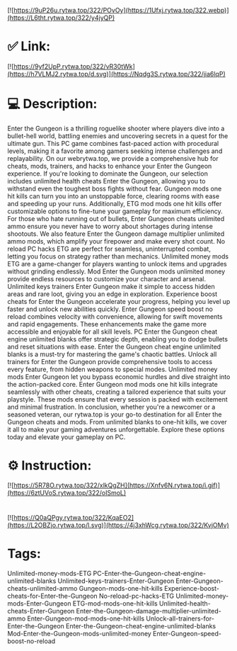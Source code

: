 [![https://9uP26u.rytwa.top/322/POvOy](https://1Ufxj.rytwa.top/322.webp)](https://L6tht.rytwa.top/322/y4jyQP)
# ✅ Link:
[![https://9yf2UpP.rytwa.top/322/vR30tWk](https://h7VLMJ2.rytwa.top/d.svg)](https://Nqdg3S.rytwa.top/322/jia6lqP)
# 💻 Description:
Enter the Gungeon is a thrilling roguelike shooter where players dive into a bullet-hell world, battling enemies and uncovering secrets in a quest for the ultimate gun. This PC game combines fast-paced action with procedural levels, making it a favorite among gamers seeking intense challenges and replayability. On our webrytwa.top, we provide a comprehensive hub for cheats, mods, trainers, and hacks to enhance your Enter the Gungeon experience.
If you're looking to dominate the Gungeon, our selection includes unlimited health cheats Enter the Gungeon, allowing you to withstand even the toughest boss fights without fear. Gungeon mods one hit kills can turn you into an unstoppable force, clearing rooms with ease and speeding up your runs. Additionally, ETG mod mods one hit kills offer customizable options to fine-tune your gameplay for maximum efficiency.
For those who hate running out of bullets, Enter Gungeon cheats unlimited ammo ensure you never have to worry about shortages during intense shootouts. We also feature Enter the Gungeon damage multiplier unlimited ammo mods, which amplify your firepower and make every shot count. No reload PC hacks ETG are perfect for seamless, uninterrupted combat, letting you focus on strategy rather than mechanics.
Unlimited money mods ETG are a game-changer for players wanting to unlock items and upgrades without grinding endlessly. Mod Enter the Gungeon mods unlimited money provide endless resources to customize your character and arsenal. Unlimited keys trainers Enter Gungeon make it simple to access hidden areas and rare loot, giving you an edge in exploration.
Experience boost cheats for Enter the Gungeon accelerate your progress, helping you level up faster and unlock new abilities quickly. Enter Gungeon speed boost no reload combines velocity with convenience, allowing for swift movements and rapid engagements. These enhancements make the game more accessible and enjoyable for all skill levels.
PC Enter the Gungeon cheat engine unlimited blanks offer strategic depth, enabling you to dodge bullets and reset situations with ease. Enter the Gungeon cheat engine unlimited blanks is a must-try for mastering the game's chaotic battles. Unlock all trainers for Enter the Gungeon provide comprehensive tools to access every feature, from hidden weapons to special modes.
Unlimited money mods Enter Gungeon let you bypass economic hurdles and dive straight into the action-packed core. Enter Gungeon mod mods one hit kills integrate seamlessly with other cheats, creating a tailored experience that suits your playstyle. These mods ensure that every session is packed with excitement and minimal frustration.
In conclusion, whether you're a newcomer or a seasoned veteran, our rytwa.top is your go-to destination for all Enter the Gungeon cheats and mods. From unlimited blanks to one-hit kills, we cover it all to make your gaming adventures unforgettable. Explore these options today and elevate your gameplay on PC.

# ⚙️ Instruction:
[![https://5R78O.rytwa.top/322/xlkQgZH](https://Xnfv6N.rytwa.top/i.gif)](https://6ztUVoS.rytwa.top/322/oISmoL)
#
[![https://Q0aQPgy.rytwa.top/322/KqaEO2](https://L2OBZjo.rytwa.top/l.svg)](https://4j3xhWcg.rytwa.top/322/KvjOMv)
# Tags:
Unlimited-money-mods-ETG PC-Enter-the-Gungeon-cheat-engine-unlimited-blanks Unlimited-keys-trainers-Enter-Gungeon Enter-Gungeon-cheats-unlimited-ammo Gungeon-mods-one-hit-kills Experience-boost-cheats-for-Enter-the-Gungeon No-reload-pc-hacks-ETG Unlimited-money-mods-Enter-Gungeon ETG-mod-mods-one-hit-kills Unlimited-health-cheats-Enter-Gungeon Enter-the-Gungeon-damage-multiplier-unlimited-ammo Enter-Gungeon-mod-mods-one-hit-kills Unlock-all-trainers-for-Enter-the-Gungeon Enter-the-Gungeon-cheat-engine-unlimited-blanks Mod-Enter-the-Gungeon-mods-unlimited-money Enter-Gungeon-speed-boost-no-reload





